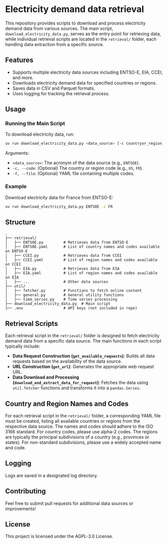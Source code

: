 # Electricity demand data retrieval

This repository provides scripts to download and process electricity demand data from various sources. The main script, `download_electricity_data.py`, serves as the entry point for retrieving data, while individual retrieval scripts are located in the `retrieval/` folder, each handling data extraction from a specific source.

## Features

- Supports multiple electricity data sources including ENTSO-E, EIA, CCEI, and more.
- Downloads electricity demand data for specified countries or regions.
- Saves data in CSV and Parquet formats.
- Uses logging for tracking the retrieval process.

## Usage

### Running the Main Script

To download electricity data, run:

```bash
uv run download_electricity_data.py <data_source> [-c countryor_region_code] [-f code_file]
```

Arguments:

- `<data_source>`: The acronym of the data source (e.g., `ENTSOE`).
- `-c, --code`: (Optional) The country or region code (e.g., `US`, `FR`).
- `-f, --file`: (Optional) YAML file containing multiple codes.

### Example

Download electricity data for France from ENTSO-E:

```bash
uv run download_electricity_data.py ENTSOE -c FR
```

## Structure

```
.
├── retrieval/
│   ├── ENTSOE.py         # Retrieves data from ENTSO-E
│   ├── ENTSOE.yaml       # List of country names and codes available on ENTSO-E
│   ├── CCEI.py           # Retrieves data from CCEI
│   ├── CCEI.yaml         # List of region names and codes available on CCEI
│   ├── EIA.py            # Retrieves data from EIA
│   ├── EIA.yaml          # List of region names and codes available on EIA
│   ├── ...               # Other data sources
├── util/
│   ├── fetcher.py        # Functions to fetch online content
│   ├── general.py        # General utility functions
│   ├── time_series.py    # Time series processing
├── download_electricity_data.py  # Main script
├── .env                  # API keys (not included in repo)
```

## Retrieval Scripts

Each retrieval script in the `retrieval/` folder is designed to fetch electricity demand data from a specific data source. The main functions in each script typically include:

- **Data Request Construction (`get_available_requests`)**: Builds all data requests based on the availability of the data source.
- **URL Construction (`get_url`)**: Generates the appropriate web request URL.
- **Data Download and Processing (`download_end_extract_data_for_request`)**: Fetches the data using `util.fetcher` functions and transforms it into a `pandas.Series`.

## Country and Region Names and Codes

For each retrieval script in the `retrieval/` folder, a corresponding YAML file must be created, listing all available countries or regions from the respective data source. The names and codes should adhere to the ISO 3166 standard. For country codes, please use alpha-2 codes. The regions are typically the principal subdivisions of a country (e.g., provinces or states). For non-standard subdivisions, please use a widely accepted name and code.

## Logging

Logs are saved in a designated log directory.

## Contributing

Feel free to submit pull requests for additional data sources or improvements!

## License

This project is licensed under the AGPL-3.0 License.
